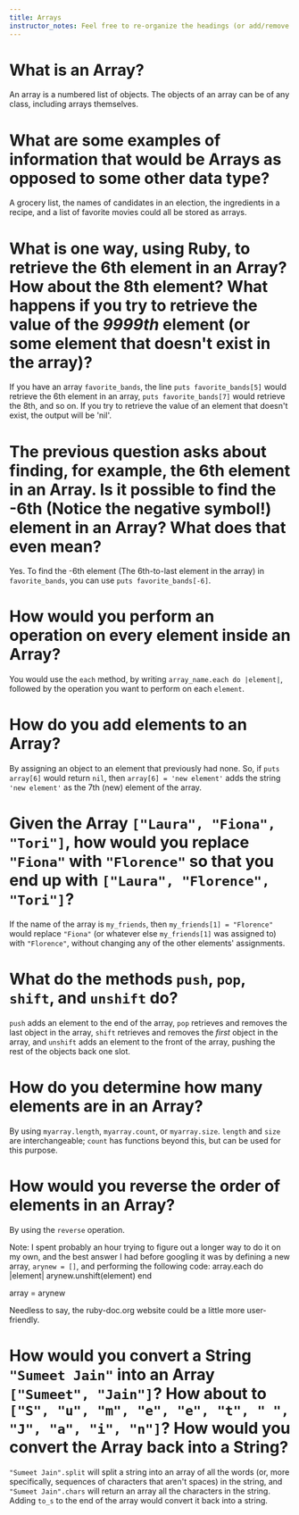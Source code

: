```yaml
---
title: Arrays
instructor_notes: Feel free to re-organize the headings (or add/remove headings) below. We included the headings for your benefit, but it's 100% fine if you want to write your responses in some different structure.
---
```


# What is an Array?

An array is a numbered list of objects. The objects of an array can be of any class, including arrays themselves. 

# What are some examples of information that would be Arrays as opposed to some other data type?

A grocery list, the names of candidates in an election, the ingredients in a recipe, and a list of favorite movies could all be stored as arrays. 

# What is one way, using Ruby, to retrieve the 6th element in an Array? How about the 8th element? What happens if you try to retrieve the value of the _9999th_ element (or some element that doesn't exist in the array)?

If you have an array `favorite_bands`, the line `puts favorite_bands[5]` would retrieve the 6th element in an array, `puts favorite_bands[7]` would retrieve the 8th, and so on. If you try to retrieve the value of an element that doesn't exist, the output will be 'nil'.

# The previous question asks about finding, for example, the 6th element in an Array. Is it possible to find the **-6th** (Notice the negative symbol!) element in an Array? What does that even mean?

Yes. To find the -6th element (The 6th-to-last element in the array) in `favorite_bands`, you can use `puts favorite_bands[-6]`.

# How would you perform an operation on every element inside an Array?

You would use the `each` method, by writing `array_name.each do |element|`, followed by the operation you want to perform on each `element`.

# How do you add elements to an Array?

By assigning an object to an element that previously had none. So, if `puts array[6]` would return `nil`, then `array[6] = 'new element'` adds the string `'new element'` as the 7th (new) element of the array.

# Given the Array `["Laura", "Fiona", "Tori"]`, how would you replace `"Fiona"` with `"Florence"` so that you end up with `["Laura", "Florence", "Tori"]`?

If the name of the array is `my_friends`, then `my_friends[1] = "Florence"` would replace `"Fiona"` (or whatever else `my_friends[1]` was assigned to) with `"Florence"`, without changing any of the other elements' assignments.

# What do the methods `push`, `pop`, `shift`, and `unshift` do?

`push` adds an element to the end of the array, `pop` retrieves and removes the last object in the array, `shift` retrieves and removes the *first* object in the array, and `unshift` adds an element to the front of the array, pushing the rest of the objects back one slot.

# How do you determine how many elements are in an Array?

By using `myarray.length`, `myarray.count`, or `myarray.size`. `length` and `size` are interchangeable; `count` has functions beyond this, but can be used for this purpose.

# How would you reverse the order of elements in an Array?

By using the `reverse` operation.

Note: I spent probably an hour trying to figure out a longer way to do it on my own, and the best answer I had before googling it was by defining a new array, `arynew = []`, and performing the following code:
array.each do |element|
    arynew.unshift(element)
end

array = arynew

Needless to say, the ruby-doc.org website could be a little more user-friendly.

# How would you convert a String `"Sumeet Jain"` into an Array `["Sumeet", "Jain"]`? How about to `["S", "u", "m", "e", "e", "t", " ", "J", "a", "i", "n"]`? How would you convert the Array back into a String?

`"Sumeet Jain".split` will split a string into an array of all the words (or, more specifically, sequences of characters that aren't spaces) in the string, and `"Sumeet Jain".chars` will return an array all the characters in the string. Adding `to_s` to the end of the array would convert it back into a string.